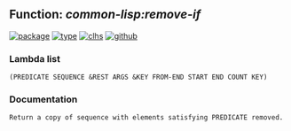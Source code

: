 ## Function: ***common-lisp:remove-if***
[![package](https://img.shields.io/badge/Package-COMMON--LISP-5f9ea0.svg?style=social&colorA=999999)](../) [![type](https://img.shields.io/badge/Type-Function-5f9ea0.svg?style=social&colorA=999999)](../#function) [![clhs](https://img.shields.io/badge/CLHS-REMOVE--IF-5f9ea0.svg?style=social&colorA=999999)](http://www.lispworks.com/documentation/HyperSpec/Body/f_rm_rm.htm) [![github](https://img.shields.io/badge/GitHub-View_the_source-5f9ea0.svg?style=social&colorA=999999&logo=github)](https://github.com/sbcl/sbcl/blob/master/src/code/seq.lisp/) 
### Lambda list
```
(PREDICATE SEQUENCE &REST ARGS &KEY FROM-END START END COUNT KEY)
```
### Documentation
```
Return a copy of sequence with elements satisfying PREDICATE removed.
```
